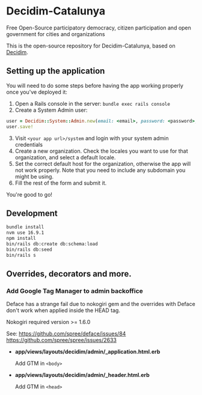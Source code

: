 # Decidim-Catalunya

Free Open-Source participatory democracy, citizen participation and open government for cities and organizations

This is the open-source repository for Decidim-Catalunya, based on [Decidim](https://github.com/decidim/decidim).

## Setting up the application

You will need to do some steps before having the app working properly once you've deployed it:

1. Open a Rails console in the server: `bundle exec rails console`
2. Create a System Admin user:
```ruby
user = Decidim::System::Admin.new(email: <email>, password: <password>, password_confirmation: <password>)
user.save!
```
3. Visit `<your app url>/system` and login with your system admin credentials
4. Create a new organization. Check the locales you want to use for that organization, and select a default locale.
5. Set the correct default host for the organization, otherwise the app will not work properly. Note that you need to include any subdomain you might be using.
6. Fill the rest of the form and submit it.

You're good to go!

## Development

```bash
bundle install
nvm use 16.9.1
npm install
bin/rails db:create db:schema:load
bin/rails db:seed
bin/rails s
```

## Overrides, decorators and more.

### Add Google Tag Manager to admin backoffice

Deface has a strange fail due to nokogiri gem and the overrides with Deface don't work when applied inside the HEAD tag. 

Nokogiri required version >= 1.6.0

See:
https://github.com/spree/deface/issues/84
https://github.com/spree/spree/issues/2633

- **app/views/layouts/decidim/admin/_application.html.erb**

    Add GTM in `<body>`

- **app/views/layouts/decidim/admin/_header.html.erb**

    Add GTM in `<head>`
